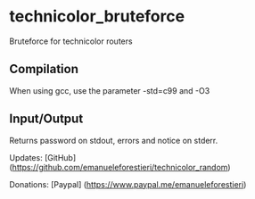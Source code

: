 # technicolor_bruteforce #

Bruteforce for technicolor routers

## Compilation ##

When using gcc, use the parameter -std=c99 and -O3

## Input/Output ##

Returns password on stdout, errors and notice on stderr.

Updates: [GitHub] (https://github.com/emanueleforestieri/technicolor_random)

Donations: [Paypal] (https://www.paypal.me/emanueleforestieri)
